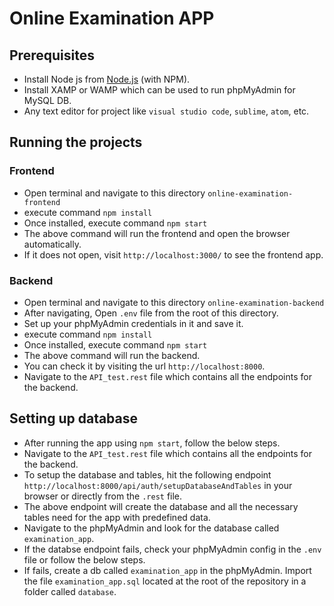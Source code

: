 # Online Examination APP

## Prerequisites

* Install Node js from [Node.js](http://nodejs.org/) (with NPM).
* Install XAMP or WAMP which can be used to run phpMyAdmin for MySQL DB.
* Any text editor for project like `visual studio code`, `sublime`, `atom`, etc.

## Running the projects

### Frontend

* Open terminal and navigate to this directory `online-examination-frontend`
* execute command `npm install`
* Once installed, execute command `npm start`
* The above command will run the frontend and open the browser automatically.
* If it does not open, visit `http://localhost:3000/` to see the frontend app.

### Backend
 
* Open terminal and navigate to this directory `online-examination-backend`
* After navigating, Open `.env` file from the root of this directory.
* Set up your phpMyAdmin credentials in it and save it.
* execute command `npm install`
* Once installed, execute command `npm start`
* The above command will run the backend.
* You can check it by visiting the url `http://localhost:8000`.
* Navigate to the `API_test.rest` file which contains all the endpoints for the backend.


## Setting up database
* After running the app using `npm start`, follow the below steps.
* Navigate to the `API_test.rest` file which contains all the endpoints for the backend.
* To setup the database and tables, hit the following endpoint `http://localhost:8000/api/auth/setupDatabaseAndTables` in your browser or directly from the `.rest` file.
* The above endpoint will create the database and all the necessary tables need for the app with predefined data.
* Navigate to the phpMyAdmin and look for the database called `examination_app`.
* If the databse endpoint fails, check your phpMyAdmin config in the `.env` file or follow the below steps.
* If fails, create a db called `examination_app` in the phpMyAdmin. Import the file `examination_app.sql` located at the root of the repository in a folder called `database`.

